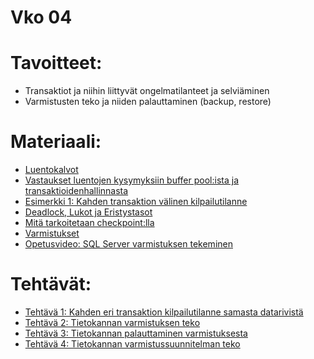 # Vko 04
# Tavoitteet:

- Transaktiot ja niihin liittyvät ongelmatilanteet ja selviäminen
- Varmistusten teko ja niiden palauttaminen (backup, restore)



# Materiaali: 

- [ Luentokalvot ](Luentokalvot_04.pdf)
- [ Vastaukset luentojen kysymyksiin buffer pool:ista ja transaktioidenhallinnasta ](Luentojen_vko4n_vastaukset_transaktoiidenhallinnasta.pdf)
- [Esimerkki 1: Kahden transaktion välinen kilpailutilanne](Transaktiot.pdf)
- [ Deadlock, Lukot ja Eristystasot ](Deadlock_Lukot_Eristystasot.pdf)
- [ Mitä tarkoitetaan checkpoint:lla ](checkpoint.pdf)
- [ Varmistukset ](Varmistukset.pdf)
- [ Opetusvideo: SQL Server varmistuksen tekeminen ](https://video.haaga-helia.fi/media/t/0_ro5q7nae)



# Tehtävät: 

- [Tehtävä 1: Kahden eri transaktion kilpailutilanne samasta datarivistä](Tehtava_01.md)
- [Tehtävä 2: Tietokannan varmistuksen teko](Tehtava_02.md)
- [Tehtävä 3: Tietokannan palauttaminen varmistuksesta](Tehtava_03.md)
- [Tehtävä 4: Tietokannan varmistussuunnitelman teko](Tehtava_04.pdf)


